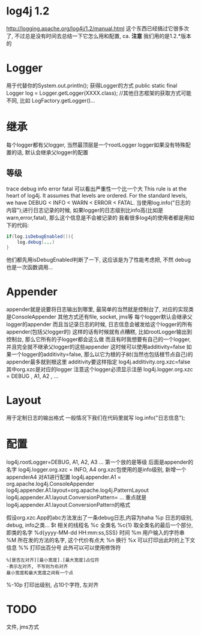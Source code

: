 # log4j 1.2 #
http://logging.apache.org/log4j/1.2/manual.html
这个东西已经搞过它很多次了, 不过总是没有时间去总结一下它怎么用和配置, ca.
**注意** 我们用的是1.2.*版本的

# Logger #
用于代替你的System.out.println();
获得Logger的方式
public static final Logger log = Logger.getLogger(XXXX.class); //其他日志框架的获取方式可能不同, 比如 LogFactory.getLogger()...

# 继承 #
每个logger都有父logger, 当然最顶层是一个rootLogger
logger如果没有特殊配置的话, 默认会继承父logger的配置

## 等级 ##
trace debug info error fatal 可以看出严重性一个比一个大
This rule is at the heart of log4j. It assumes that levels are ordered. For the standard levels, we have DEBUG < INFO < WARN < ERROR < FATAL.
当使用log.info("日志的内容");进行日志记录的时候, 如果logger的日志级别比info高(比如是warn,error,fatal), 那么这个信息是不会被记录的
我看很多log4j的使用者都是用如下的代码:
```java
if(log.isDebugEnabled()){
	log.debug(...)
}
```
他们都先用isDebugEnabled判断了一下, 这应该是为了性能考虑把, 不然 debug也是一次函数调用...

# Appender #
appender就是说要将日志输出到哪里, 最简单的当然就是控制台了, 对应的实现类是ConsoleAppender
其他方式还有file, socket, jms等
每个logger默认会继承父logger的appender
而且当记录日志的时候, 日志信息会被发给这个logger的所有appender(包括父logger的)
这样的话有时候就有点糟糕, 比如rootLogger输出到控制台, 那么它所有的子logger都会这么做
而且有时我想要有自己的一个logger, 并且完全就不继承父logger的这些appender
这时候可以使用additivity=false
如果一个logger的additivity=false, 那么以它为根的子树(当然也包括根节点自己)的appender最多就到根这里
additivity要这样指定
log4j.additivity.org.xzc=false
其中org.xzc是对应的logger
注意这个logger必须显示注册
log4j.logger.org.xzc = DEBUG , A1, A2 , ...

# Layout #
用于定制日志的输出格式
一般情况下我们在代码里就写 log.info("日志信息");

# 配置 #
log4j.rootLogger=DEBUG, A1, A2, A3 ...
	第一个放的是等级 后面是appender的名字
log4j.logger.org.xzc = INFO, A4
	org.xzc包使用的是info级别, 新增一个appenderA4
对A1进行配置
log4j.appender.A1 = org.apache.log4j.ConsoleAppender
log4j.appender.A1.layout=org.apache.log4j.PatternLayout
log4j.appender.A1.layout.ConversionPattern= ...
重点就是log4j.appender.A1.layout.ConversionPattern的格式

假设org.xzc.App的abc方法发出了一条debug日志,内容为haha
%p
	日志的级别, debug, info之类...
$t
	相关的线程名
%c 全类名
	%c{1} 取全类名的最后一个部分, 即类的名字
%d{yyyy-MM-dd HH:mm:ss,SSS}
	时间
%m
	用户输入的字符串
%M
	所在发的方法的名字, 这个代价有点大
%n
	换行
%x
	可以打印出此时的上下文信息
%%
	打印出百分号
此外可以可以使用修饰符
```
%[是否左对齐][最小宽度].[最大宽度]占位符
-表示左对齐, 不写则为右对齐
最小宽度和最大宽度之间有一个点
```
%-10p
	打印出级别, 占10个字符, 左对齐

# TODO #
文件, jms方式